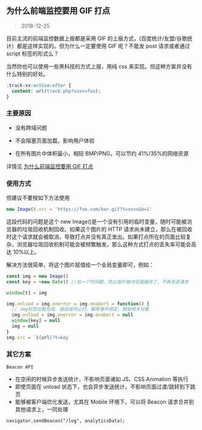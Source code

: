 ## 为什么前端监控要用 GIF 打点

> 2018-12-25

目前主流的前端监控数据上报都是采用 GIF 的上报方式，(百度统计/友盟/谷歌统计）都是这样实现的。但为什么一定要使用 GIF 呢？不能发 post 请求或者通过 script 标签的形式么？

当然你也可以使用一些黑科技的方式上报，用纯 css 来实现。但这种方案并没有什么特别的好处。

```css
.track-xx:active:after {
  content: url(track.php?xxxx=foo);
}
```

### 主要原因

- 没有跨域问题

- 不会阻塞页面加载，影响用户体验

- 在所有图片中体积最小，相较 BMP/PNG，可以节约 41%/35%的网络资源

详情见 [为什么前端监控要用 GIF 打点](https://mp.weixin.qq.com/s/v6R2w26qZkEilXY0mPUBCw)

### 使用方式

但建议不要按如下方法使用

```js
new Image().src = 'https://foo.com/bar.gif?t=xxxx&b=1'
```

这段代码的问题是这个 new Image()是一个没有引用的临时变量，随时可能被浏览器的垃圾回收机制回收。如果这个图片的 HTTP 请求尚未建立，那么在被回收时这个请求就会被取消，导致打点并没有真正发出。如果打点所在的页面比较复杂，浏览器垃圾回收机制可能会被频繁触发，那么这种方式打点的丢失率可能会高达 10%以上。

解决方法很简单，将这个图片赋值给一个全局变量即可，例如：

```js
const img = new Image()
const key = +new Date() //加一个时间戳，防止图片被浏览器缓存了，不再发送请求

window[t] = img

img.onload = img.onerror = img.onabort = function() {
  // img标签加载完成、错误或终止时，解除事件绑定，销毁相关对象
  img.onload = img.onerror = img.onabort = null
  window[key] = null
  img = null
}
img.src = `${url}?t=key`
```

### 其它方案

`Beacon API`

- 在空闲的时候异步发送统计，不影响页面诸如 JS、CSS Animation 等执行
- 即使页面在 unload 状态下，也会异步发送统计，不影响页面过渡/跳转到下跳页
- 能够被客户端优化发送，尤其在 Mobile 环境下，可以将 Beacon 请求合并到其他请求上，一同处理

`navigator.sendBeacon("/log", analyticsData);`
